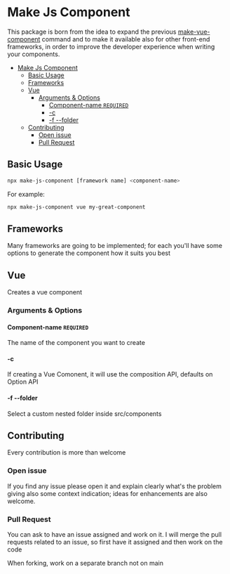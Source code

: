 # Make Js Component
This package is born from the idea to expand the previous [make-vue-component](https://github.com/Giuliano1993/make-vue-component) command and to make it available also for other front-end frameworks, in order to improve the developer experience when writing your components.

- [Make Js Component](#make-js-component)
  - [Basic Usage](#basic-usage)
  - [Frameworks](#frameworks)
  - [Vue](#vue)
    - [Arguments \& Options](#arguments--options)
      - [Component-name `REQUIRED`](#component-name-required)
      - [-c](#-c)
      - [-f --folder](#-f---folder)
  - [Contributing](#contributing)
    - [Open issue](#open-issue)
    - [Pull Request](#pull-request)


## Basic Usage

```bash
npx make-js-component [framework name] <component-name> 
```

For example:

```bash
npx make-js-component vue my-great-component
```

## Frameworks
Many frameworks are going to be implemented; for each you'll have some options to generate the component how it suits you best

## Vue
Creates a vue component
  
### Arguments & Options

    
#### Component-name `REQUIRED`
The name of the component you want to create


#### -c 
If creating a Vue Comonent, it will use the composition API, defaults on Option API

#### -f --folder
Select a custom nested folder inside src/components 


## Contributing
Every contribution is more than welcome

### Open issue
If you find any issue please open it and explain clearly what's the problem giving also some context indication; ideas for enhancements are also welcome.

### Pull Request
You can ask to have an issue assigned and work on it. I will merge the pull requests related to an issue, so first have it assigned and then work on the code

When forking, work on a separate branch not on main


